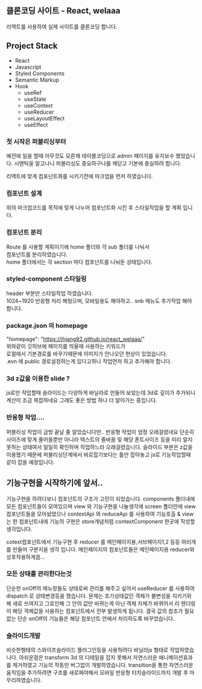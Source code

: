 ## 클론코딩 사이트 - React, welaaa

리액트를 사용하여 실제 사이트를 클론코딩 합니다.

## Project Stack

- React
- Javascript
- Styled Components
- Semantic Markup
- Hook
  - useRef
  - useState
  - useContext
  - useReducer
  - useLayoutEffect
  - useEffect

### 첫 시작은 퍼블리싱부터

예전에 일을 할때 아무것도 모른채 테이블코딩으로 admin 페이지를 유지보수 했었습니다.
시멘틱을 알고나니 퍼블리싱도 중요하구나를 깨닫고 기본에 충실하려 합니다.

리액트에 맞게 컴포넌트화를 시키기전에 마크업을 먼저 하였습니다.

### 컴포넌트 설계

위의 마크업코드를 목적에 맞게 나누어 컴포넌트화 시킨 후
스타일작업을 할 계획 입니다.

### 컴포넌트 분리

Route 를 사용할 계획이기에 home 폴더와 각 sub 폴더를 나눠서 <br/>
컴포넌트를 분리하였습니다. <br/>
home 폴더에서는 각 section 마다 컴포넌트를 나눠둔 상태입니다.

### styled-component 스타일링

header 부분만 스타일작업 하였습니다. <br />
1024~1920 반응형 처리 해뒀으며, 모바일용도 해야하고.. snb 메뉴도 추가작업 해야합니다.

### package.json 의 homepage

"homepage": "https://jhjang92.github.io/react_welaaa/" <br />
위와같이 깃허브에 페이지를 띄울때 사용하는 키워드가 <br/>
로컬에서 기본경로를 바꾸기때문에 이미지가 안나오던 현상이 있었습니다. <br />
.evn 에 public 경로설정하는게 있다고하니 작업먼저 하고 추가해야 합니다.

### 3d z값을 이용한 slide ?

js로만 작업할때 슬라이드는 다양하게 바닐라로 만들어 보았는데
3d로 깊이가 추가되니 계산이 조금 복잡하네요
그래도 좋은 방법 하나 더 알아가는 중입니다.

### 반응형 작업....

퍼블리싱 작업이 금방 끝날 줄 알았습니다만..
반응형 작업이 엄청 오래걸렸네요
단순히 사이즈에 맞게 줄어들뿐만 아니라
텍스트의 줄바꿈 및 해당 폰트사이즈 등을 미리 알지 못하는 상태여서
일일히 확인하며 작업하느라 오래걸렸습니다.
슬라이드 부분은 z값을 이용했기 때문에 퍼블리싱단계에서 바로잡기보다는
틀만 잡아놓고 js로 기능작업할때 같이 잡을 예정입니다.

## 기능구현을 시작하기에 앞서..

기능구현을 하려다보니 컴포넌트의 구조가 고민이 되었습니다.
components 폴더내에 모든 컴포넌트들이 모여있으며
view 와 기능구현을 나눌생각에 screen 폴더안에 view 컴포넌트들을 모아놨었으나
contextApi 와 reduceApi 를 사용하여 기능호출 & view 는 한 컴포넌트내에
기능의 구현은 store개념처럼 contextComponent 한곳에 작성할 생각입니다.

cotext컴포넌트에서 기능구현 후 reducer 를 메인페이지용,서브페이지1,2 등등 여러개를 만들어 구분지을 생각 입니다.
메인페이지의 컴포넌트들은 메인페이지용 reducer와 상호작용하게끔...

### 모든 상태를 관리한다는것

단순한 onOff의 메뉴창들도 상태로써 관리를 해주고 싶어서
useReducer 를 사용하여 dispatch 로 상태변경등을 했습니다.
문제는 초기상태값인 객체가 불변성을 지키기위해 새로 쓰여지고
그로인해 그 안의 값만 바뀌는게 아닌 객체 자체가 바뀌어서
리 렌더링이 해당 객체값을 사용하는 컴포넌트에서 전부 발생하게 됩니다.
결국 값의 참조가 필요없는 단순 onOff의 기능들은 해당 컴포넌트 안에서 처리하도록 바꾸었습니다.

### 슬라이드개발

비슷한형태의 스와이프슬라이드 플러그인등을 사용하려다
바닐라js 형태로 작업하였습니다.
아쉬운점은 transform 3d 의 디테일을 잡지 못해서
자연스러운 애니메이션효과를 제거하였고 기능의 작동만 버그없이 개발하였습니다.
transition을 통한 자연스러운 움직임을 추가하려면 구조를 새로짜야해서
모바일 반응형 터치슬라이드까지 개발 후 마무리하였습니다.
